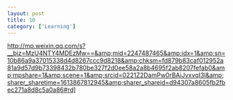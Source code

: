 ```yaml
---
layout: post
title: 10
category: ['Learning']
---
```


http://mp.weixin.qq.com/s?__biz=MzU4NTY4MDEzMw==&amp;mid=2247487465&amp;idx=1&amp;sn=10b86a9a37015338d4d8267ccc9d8218&amp;chksm=fd879b83caf012952a81a9d57d9b73398432b780be327f2d0ee58a2a8b4695f2ab8207fefab0&amp;mpshare=1&amp;scene=1&amp;srcid=0221Z2DamPw0rBAiJvxvqI3l&amp;sharer_sharetime=1613867812945&amp;sharer_shareid=d94307a8605fb2fbec271a8d8c5a0a86#rd]


